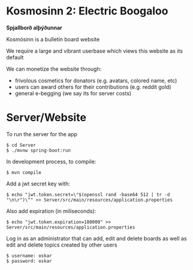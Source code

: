 # **Kosmosinn 2: Electric Boogaloo**

**Spjallborð alþýðunnar**

Kosmósinn is a bulletin board website

We require a large and vibrant userbase which views this website as its default

We can monetize the website through:
* frivolous cosmetics for donators (e.g. avatars, colored name, etc)
* users can award others for their contributions (e.g. reddit gold)
* general e-begging (we say its for server costs)

# Server/Website
To run the server for the app

	$ cd Server
	$ ./mvnw spring-boot:run

In development process, to compile:
	
	$ mvn compile

Add a jwt secret key with:
	
	$ echo "jwt.token.secret=\"$(openssl rand -base64 512 | tr -d "\n\r")\"" >> Server/src/main/resources/application.properties

Also add expiration (in miliseconds):

	$ echo "jwt.token.expiration=180000" >> Server/src/main/resources/application.properties
	
Log in as an administrator that can add, edit and delete boards as well as edit and delete topics created by other users
	
	$ username: oskar
	$ password: oskar
